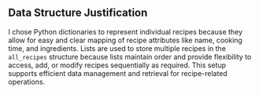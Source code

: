 ## Data Structure Justification

I chose Python dictionaries to represent individual recipes because they allow for easy and clear mapping of recipe attributes like name, cooking time, and ingredients. Lists are used to store multiple recipes in the `all_recipes` structure because lists maintain order and provide flexibility to access, add, or modify recipes sequentially as required. This setup supports efficient data management and retrieval for recipe-related operations.
